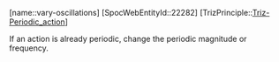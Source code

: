 ﻿---
type: TrizPrincipleSub
aliases:
- vary-oscillations
license: CC BY-SA 4.0
copyright: https://github.com/SpocWeb
IsDeleted: false
IsReadOnly: false
Confidential: public
tags: 
- Triz/Principle/Sub
---
[name::vary-oscillations]
[SpocWebEntityId::22282]
[TrizPrinciple::[Triz-Periodic_action](tech/Triz/Principle/Triz-Periodic_action.md)]

If an action is already periodic, change the periodic magnitude or frequency.
